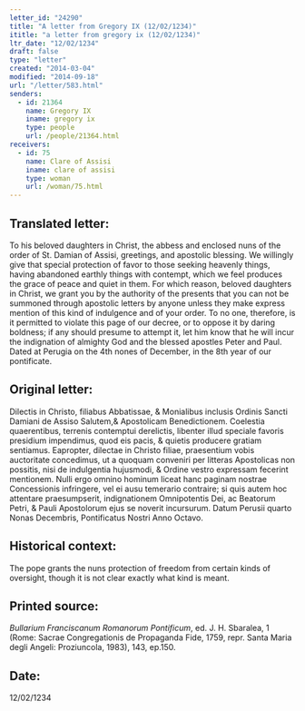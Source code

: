 ```yaml
---
letter_id: "24290"
title: "A letter from Gregory IX (12/02/1234)"
ititle: "a letter from gregory ix (12/02/1234)"
ltr_date: "12/02/1234"
draft: false
type: "letter"
created: "2014-03-04"
modified: "2014-09-18"
url: "/letter/583.html"
senders:
  - id: 21364
    name: Gregory IX
    iname: gregory ix
    type: people
    url: /people/21364.html
receivers:
  - id: 75
    name: Clare of Assisi
    iname: clare of assisi
    type: woman
    url: /woman/75.html
---
```

<h2> Translated letter:</h2>To his beloved daughters in Christ, the abbess and enclosed nuns of the order of St. Damian of Assisi, greetings, and apostolic blessing.
We willingly give that special protection of favor to those seeking heavenly things, having abandoned earthly things with contempt, which we feel produces the grace of peace and quiet in them.  For which reason, beloved daughters in Christ, we grant you by the authority of the presents that you can not be summoned through apostolic letters by anyone unless they make express mention of this kind of indulgence and of your order.  To no one, therefore, is it permitted to violate this page of our decree, or to oppose it by daring boldness; if any should presume to attempt it, let him know that he will incur the indignation of almighty God and the blessed apostles Peter and Paul.
Dated at Perugia on the 4th nones of December, in the 8th year of our pontificate.
<h2 class="mt-4"> Original letter:</h2>Dilectis in Christo, filiabus Abbatissae, & Monialibus inclusis Ordinis Sancti Damiani de Assiso Salutem,& Apostolicam Benedictionem.
Coelestia quaerentibus, terrenis contemptui derelictis, libenter illud speciale favoris presidium impendimus, quod eis pacis, & quietis producere gratiam sentiamus. Eapropter, dilectae in Christo filiae, praesentium vobis auctoritate concedimus, ut a quoquam conveniri per litteras Apostolicas non possitis, nisi de indulgentia hujusmodi, & Ordine vestro expressam fecerint mentionem. Nulli ergo omnino hominum liceat hanc paginam nostrae Concessionis infringere, vel ei ausu temerario contraire; si quis autem hoc attentare praesumpserit, indignationem Omnipotentis Dei, ac Beatorum Petri, & Pauli Apostolorum ejus se noverit incursurum.
Datum Perusii quarto Nonas Decembris, Pontificatus Nostri Anno Octavo.
<h2 class="mt-4"> Historical context:</h2>The pope grants the nuns protection of freedom from certain kinds of oversight, though it is not clear exactly what kind is meant.
<h2 class="mt-4"> Printed source:</h2><p><em>Bullarium Franciscanum Romanorum Pontificum</em>, ed. J. H. Sbaralea, 1 (Rome: Sacrae Congregationis de Propaganda Fide, 1759, repr. Santa Maria degli Angeli: Proziuncola, 1983), 143, ep.150.</p><h2 class="mt-4"> Date:</h2>12/02/1234